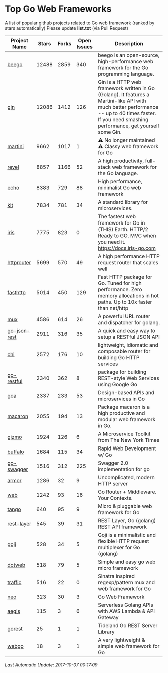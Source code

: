 # Top Go Web Frameworks
A list of popular github projects related to Go web framework (ranked by stars automatically)
Please update **list.txt** (via Pull Request)

| Project Name | Stars | Forks | Open Issues | Description |
| ------------ | ----- | ----- | ----------- | ----------- |
| [beego](https://github.com/astaxie/beego) | 12488 | 2859 | 340 | beego is an open-source, high-performance web framework for the Go programming language. |
| [gin](https://github.com/gin-gonic/gin) | 12086 | 1412 | 126 | Gin is a HTTP web framework written in Go (Golang). It features a Martini-like API with much better performance -- up to 40 times faster. If you need smashing performance, get yourself some Gin. |
| [martini](https://github.com/go-martini/martini) | 9662 | 1017 | 1 | ⚠️ No longer maintained ⚠️  Classy web framework for Go |
| [revel](https://github.com/revel/revel) | 8857 | 1166 | 52 | A high productivity, full-stack web framework for the Go language. |
| [echo](https://github.com/labstack/echo) | 8383 | 729 | 88 | High performance, minimalist Go web framework |
| [kit](https://github.com/go-kit/kit) | 7834 | 781 | 34 | A standard library for microservices. |
| [iris](https://github.com/kataras/iris) | 7775 | 823 | 0 | The fastest web framework for Go in (THIS) Earth. HTTP/2 Ready to GO. MVC when you need it. https://docs.iris-go.com |
| [httprouter](https://github.com/julienschmidt/httprouter) | 5699 | 570 | 49 | A high performance HTTP request router that scales well |
| [fasthttp](https://github.com/valyala/fasthttp) | 5014 | 450 | 129 | Fast HTTP package for Go. Tuned for high performance. Zero memory allocations in hot paths. Up to 10x faster than net/http |
| [mux](https://github.com/gorilla/mux) | 4586 | 614 | 26 | A powerful URL router and dispatcher for golang. |
| [go-json-rest](https://github.com/ant0ine/go-json-rest) | 2911 | 316 | 35 | A quick and easy way to setup a RESTful JSON API |
| [chi](https://github.com/go-chi/chi) | 2572 | 176 | 10 | lightweight, idiomatic and composable router for building Go HTTP services |
| [go-restful](https://github.com/emicklei/go-restful) | 2340 | 362 | 8 | package for building REST-style Web Services using Google Go |
| [goa](https://github.com/goadesign/goa) | 2337 | 233 | 53 | Design-based APIs and microservices in Go |
| [macaron](https://github.com/go-macaron/macaron) | 2055 | 194 | 13 | Package macaron is a high productive and modular web framework in Go. |
| [gizmo](https://github.com/NYTimes/gizmo) | 1924 | 126 | 6 | A Microservice Toolkit from The New York Times |
| [buffalo](https://github.com/gobuffalo/buffalo) | 1684 | 115 | 34 | Rapid Web Development w/ Go |
| [go-swagger](https://github.com/go-swagger/go-swagger) | 1516 | 312 | 225 | Swagger 2.0 implementation for go |
| [armor](https://github.com/labstack/armor) | 1286 | 32 | 9 | Uncomplicated, modern HTTP server |
| [web](https://github.com/gocraft/web) | 1242 | 93 | 16 | Go Router + Middleware. Your Contexts. |
| [tango](https://github.com/lunny/tango) | 640 | 95 | 9 | Micro & pluggable web framework for Go |
| [rest-layer](https://github.com/rs/rest-layer) | 545 | 39 | 31 | REST Layer, Go (golang) REST API framework |
| [goji](https://github.com/goji/goji) | 528 | 34 | 5 | Goji is a minimalistic and flexible HTTP request multiplexer for Go (golang) |
| [dotweb](https://github.com/devfeel/dotweb) | 518 | 79 | 5 | Simple and easy go web micro framework |
| [traffic](https://github.com/pilu/traffic) | 516 | 22 | 0 | Sinatra inspired regexp/pattern mux and web framework for Go |
| [neo](https://github.com/ivpusic/neo) | 323 | 30 | 3 | Go Web Framework |
| [aegis](https://github.com/tmaiaroto/aegis) | 115 | 3 | 6 | Serverless Golang APIs with AWS Lambda & API Gateway |
| [gorest](https://github.com/tideland/gorest) | 25 | 1 | 1 | Tideland Go REST Server Library |
| [webgo](https://github.com/bnkamalesh/webgo) | 18 | 3 | 1 | A very lightweight & simple web framework for Go |

*Last Automatic Update: 2017-10-07 00:17:09*
